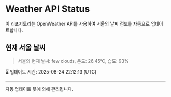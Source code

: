 
# Weather API Status

이 리포지토리는 OpenWeather API를 사용하여 서울의 날씨 정보를 자동으로 업데이트합니다.

## 현재 서울 날씨
> 서울의 현재 날씨: few clouds, 온도: 26.45°C, 습도: 93%

⏳ 업데이트 시간: 2025-08-24 22:12:13 (UTC)

---
자동 업데이트 봇에 의해 관리됩니다.
